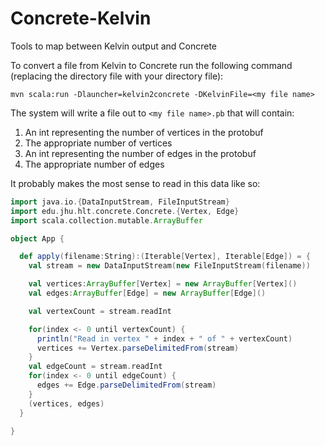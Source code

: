 Concrete-Kelvin
===============

Tools to map between Kelvin output and Concrete

To convert a file from Kelvin to Concrete run the following command (replacing the directory file with your directory file):

`mvn scala:run -Dlauncher=kelvin2concrete -DKelvinFile=<my file name>`

The system will write a file out to `<my file name>.pb` that will contain:

1. An int representing the number of vertices in the protobuf
2. The appropriate number of vertices
3. An int representing the number of edges in the protobuf
4. The appropriate number of edges

It probably makes the most sense to read in this data like so:

```scala
import java.io.{DataInputStream, FileInputStream}
import edu.jhu.hlt.concrete.Concrete.{Vertex, Edge}
import scala.collection.mutable.ArrayBuffer

object App {

  def apply(filename:String):(Iterable[Vertex], Iterable[Edge]) = {
    val stream = new DataInputStream(new FileInputStream(filename))

    val vertices:ArrayBuffer[Vertex] = new ArrayBuffer[Vertex]()
    val edges:ArrayBuffer[Edge] = new ArrayBuffer[Edge]()

    val vertexCount = stream.readInt

    for(index <- 0 until vertexCount) {
      println("Read in vertex " + index + " of " + vertexCount)
      vertices += Vertex.parseDelimitedFrom(stream)
    }
    val edgeCount = stream.readInt
    for(index <- 0 until edgeCount) {
      edges += Edge.parseDelimitedFrom(stream)
    }
    (vertices, edges)
  }

}
```
